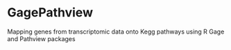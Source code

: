 # GagePathview
Mapping genes from transcriptomic data onto Kegg pathways using R Gage and Pathview packages   
